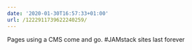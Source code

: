 ```yaml
---
date: '2020-01-30T16:57:33+01:00'
url: /1222911739622240259/
---
```

Pages using a CMS come and go. #JAMstack sites last forever
